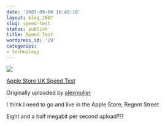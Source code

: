 ```yaml
---
date: '2007-09-08 16:48:18'
layout: blog_2007
slug: speed-test
status: publish
title: Speed Test
wordpress_id: '29'
categories:
- technology
---
```


[![](http://farm2.static.flickr.com/1357/1322513951_c84fa458bb_m.jpg)](http://www.flickr.com/photos/alexmuller/1322513951/)

[Apple Store UK Speed Test](http://www.flickr.com/photos/alexmuller/1322513951/)

Originally uploaded by [alexmuller](http://www.flickr.com/people/alexmuller/)

I think I need to go and live in the Apple Store, Regent Street

Eight and a half megabit per second upload?!?
  

